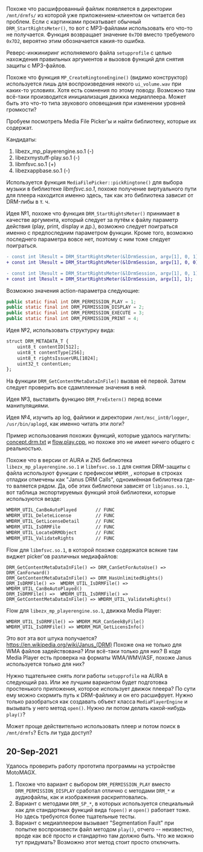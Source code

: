 Похоже что расшифрованный файлик появляется в директории `/mnt/drmfs/` из которой уже приложением-клиентом он читается без проблем. Если с картинками прокатывает обычный `DRM_StartRightsMeter()`, то вот с MP3-файлами использовать его что-то не получается. Функция возвращает значение `0x7D0` вместо требуемого `0x7D2`, вероятно этим обозначается какия-то ошибка.

Реверс-инжиниринг исполняемого файла `setupprofile` с целью нахождения правильных аргументов и вызовов функций для снятия защиты с MP3-файлов.

Похоже что функция `MP_CreateRingtoneEngine()` (видимо конструктор) используется лишь для воспроизведения некого `ui_volume.wav` при каких-то условиях. Хотя есть сомнения по этому поводу. Возможно там всё-таки производится инициализация движка медиаплеера. Может быть это что-то типа звукового оповещания при изменении уровней громкости?

Пробуем посмотреть Media File Picker'ы и найти библиотеку, которые их содержат.

Кандидаты:
1. libezx_mp_playerengine.so.1 (-)
2. libezxmystuff-play.so.1 (-)
3. libmfsvc.so.1 (+)
4. libezxappbase.so.1 (-)

Используется функция `MediaFilePicker::pickRingtone()` для выбора музыки в библиотеке *libmfsvc.so.1*, похоже получение виртуального пути для плеера находится именно здесь, так как это библиотека зависит от DRM-либы в т. ч.

Идея №1, похоже что функция `DRM_StartRightsMeter()` принимает в качестве аргумента, который следует за путём к файлу параметр действия (play, print, display и др.), возможно следует поиграться именно с предпоследним параметром функции. Кроме того, возможно последнего параметра вовсе нет, поэтому с ним тоже следует поиграться.

```diff
- const int lResult = DRM_StartRightsMeter(&lDrmSession, argv[1], 0, 1);
+ const int lResult = DRM_StartRightsMeter(&lDrmSession, argv[1], 0, 0);
```

```diff
- const int lResult = DRM_StartRightsMeter(&lDrmSession, argv[1], 0, 1);
+ const int lResult = DRM_StartRightsMeter(&lDrmSession, argv[1], 1);
```

Возможно значения action-параметра следующие:

```java
public static final int DRM_PERMISSION_PLAY = 1;
public static final int DRM_PERMISSION_DISPLAY = 2;
public static final int DRM_PERMISSION_EXECUTE = 3;
public static final int DRM_PERMISSION_PRINT = 4;
```

Идея №2, использовать структурку вида:

```diff
struct DRM_METADATA_T {
    uint8_t contentID[512];
    uint8_t contentType[256];
    uint8_t rightsIssuerURL[1024];
    uint32_t contentLen;
};
```

На функции `DRM_GetContentMetaDataInFile()` вызвав её первой. Затем следует проверить все сдампленные значения в ней.

Идея №3, выставить функцию `DRM_PreExtern()` перед всеми манипуляциями.

Идея №4, изучить ap log, файлики и директории `/mnt/msc_int0/logger`, `/usr/bin/aplogd`, как именно читать эти логи?

Пример использования похожих функций, которые удалось нагуглить: [concept.drm.txt](https://github.com/rajdeokumarsingh/Notes/blob/5f8089970773b9ae9c33f2feafe9bf4e1363bc9c/computer.science/android/multimedia/drm/drm.pekall.2.2/concept.drm.txt) и [flow.play.cpp](https://github.com/rajdeokumarsingh/Notes/blob/5f8089970773b9ae9c33f2feafe9bf4e1363bc9c/computer.science/android/multimedia/drm/drm.pekall.2.2/flow/flow.play.cpp), но похоже это не имеет ничего общего с реальностью.

Похоже что в версии от AURA и ZN5 библиотека `libezx_mp_playerengine.so.1` и `libmfsvc.so.1` для снятия DRM-защиты с файла используют функции с префиксом `WMDRM_`, которые в строках отладки отмечены как "Janus DRM Calls", одноимённая библиотека где-то валяется рядом. Да, обе этих библиотеки зависят от `libjanus.so.1`, вот таблица экспортируемых функций этой библиотеки, которые используются везде:

```bash
WMDRM_UTIL_CanBeAutoPlayed		 // FUNC
WMDRM_UTIL_DeleteLicense		 // FUNC
WMDRM_UTIL_GetLicenseDetail		 // FUNC
WMDRM_UTIL_IsDRMFile			 // FUNC
WMDRM_UTIL_LocateDRMObject		 // FUNC
WMDRM_UTIL_ValidateRights		 // FUNC
```

Flow для `libmfsvc.so.1`, в которой похоже содержатся всякие там виджет picker'ов различных медиафайлов:

```
DRM_GetContentMetaDataInFile() => DRM_CanSetForAutoUse() => DRM_CanForward()
DRM_GetContentMetaDataInFile() => DRM_HasUnlimitedRights()
DRM_IsDRMFile() =>  WMDRM_UTIL_IsDRMFile() => WMDRM_UTIL_CanBeAutoPlayed()
DRM_IsDRMFile() =>  WMDRM_UTIL_IsDRMFile() => DRM_GetContentMetaDataInFile() => WMDRM_UTIL_ValidateRights()
```

Flow для `libezx_mp_playerengine.so.1`, движка Media Player:

```
WMDRM_UTIL_IsDRMFile() => WMDRM_MGR_CanSeekByFile()
WMDRM_UTIL_IsDRMFile() => WMDRM_MGR_GetLicensInfo()
```

Это вот эта вот штука получается? https://en.wikipedia.org/wiki/Janus_(DRM) Похоже она не только для WMA файлов задействована? Или всё-таки только для них? В коде Media Player есть проверка на форматы WMA/WMV/ASF, похоже Janus используется только для них?

Нужно тщательнее снять логи работы `setupprofile` на AURA в следующий раз. Или же лучшим вариантом будет подготовка простенького приложения, которое использует движок плеера? По сути ему можно скормить путь к DRM-файлику и он его расшифрует. Нужно только разобраться как создавать объект класса `MediaPlayerEngine` и вызывать у него метод `open()`. Нужно ли потом делать какой-нибудь `play()`?

Может проще действительно использовать плеер и потом поиск в `/mnt/drmfs`? Есть ли туда доступ?

## 20-Sep-2021

Удалось проверить работу прототипа программы на устройстве MotoMAGX.

1. Похоже что вариант с выбором `DRM_PERMISSION_PLAY` вместо `DRM_PERMISSION_DISPLAY` сработал отлично с методами `DRM_*` и аудиофайлы, как и изображения раскриптовались.
2. Вариант с методами `DRM_SP_*`, в которых используется специальный хак для стандартных функций вида `fopen()` и `open()` работает тоже. Но здесь требуются более тщательные тесты.
3. Вариант с медиаплеером вызывает "Segmentation Fault" при попытке воспроизвести файл методом `play()`, отчего -- неизвестно, вроде как всё просто и стандартно там должно быть. Что же можно тут придумать? Возможно этот метод стоит просто отключить.
